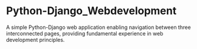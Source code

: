 # Python-Django_Webdevelopment
 A simple Python-Django web application enabling navigation between three interconnected pages, providing fundamental experience in web development principles. 



